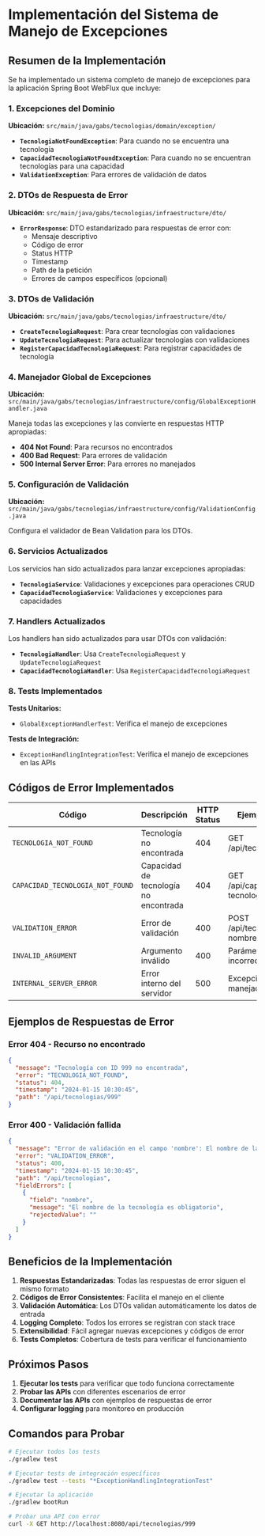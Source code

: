 # Implementación del Sistema de Manejo de Excepciones

## Resumen de la Implementación

Se ha implementado un sistema completo de manejo de excepciones para la aplicación Spring Boot WebFlux que incluye:

### 1. Excepciones del Dominio

**Ubicación:** `src/main/java/gabs/tecnologias/domain/exception/`

- **`TecnologiaNotFoundException`**: Para cuando no se encuentra una tecnología
- **`CapacidadTecnologiaNotFoundException`**: Para cuando no se encuentran tecnologías para una capacidad
- **`ValidationException`**: Para errores de validación de datos

### 2. DTOs de Respuesta de Error

**Ubicación:** `src/main/java/gabs/tecnologias/infraestructure/dto/`

- **`ErrorResponse`**: DTO estandarizado para respuestas de error con:
  - Mensaje descriptivo
  - Código de error
  - Status HTTP
  - Timestamp
  - Path de la petición
  - Errores de campos específicos (opcional)

### 3. DTOs de Validación

**Ubicación:** `src/main/java/gabs/tecnologias/infraestructure/dto/`

- **`CreateTecnologiaRequest`**: Para crear tecnologías con validaciones
- **`UpdateTecnologiaRequest`**: Para actualizar tecnologías con validaciones
- **`RegisterCapacidadTecnologiaRequest`**: Para registrar capacidades de tecnología

### 4. Manejador Global de Excepciones

**Ubicación:** `src/main/java/gabs/tecnologias/infraestructure/config/GlobalExceptionHandler.java`

Maneja todas las excepciones y las convierte en respuestas HTTP apropiadas:

- **404 Not Found**: Para recursos no encontrados
- **400 Bad Request**: Para errores de validación
- **500 Internal Server Error**: Para errores no manejados

### 5. Configuración de Validación

**Ubicación:** `src/main/java/gabs/tecnologias/infraestructure/config/ValidationConfig.java`

Configura el validador de Bean Validation para los DTOs.

### 6. Servicios Actualizados

Los servicios han sido actualizados para lanzar excepciones apropiadas:

- **`TecnologiaService`**: Validaciones y excepciones para operaciones CRUD
- **`CapacidadTecnologiaService`**: Validaciones y excepciones para capacidades

### 7. Handlers Actualizados

Los handlers han sido actualizados para usar DTOs con validación:

- **`TecnologiaHandler`**: Usa `CreateTecnologiaRequest` y `UpdateTecnologiaRequest`
- **`CapacidadTecnologiaHandler`**: Usa `RegisterCapacidadTecnologiaRequest`

### 8. Tests Implementados

**Tests Unitarios:**
- `GlobalExceptionHandlerTest`: Verifica el manejo de excepciones

**Tests de Integración:**
- `ExceptionHandlingIntegrationTest`: Verifica el manejo de excepciones en las APIs

## Códigos de Error Implementados

| Código | Descripción | HTTP Status | Ejemplo de Uso |
|--------|-------------|-------------|----------------|
| `TECNOLOGIA_NOT_FOUND` | Tecnología no encontrada | 404 | GET /api/tecnologias/999 |
| `CAPACIDAD_TECNOLOGIA_NOT_FOUND` | Capacidad de tecnología no encontrada | 404 | GET /api/capacidad-tecnologia/999 |
| `VALIDATION_ERROR` | Error de validación | 400 | POST /api/tecnologias con nombre vacío |
| `INVALID_ARGUMENT` | Argumento inválido | 400 | Parámetros incorrectos |
| `INTERNAL_SERVER_ERROR` | Error interno del servidor | 500 | Excepciones no manejadas |

## Ejemplos de Respuestas de Error

### Error 404 - Recurso no encontrado
```json
{
  "message": "Tecnología con ID 999 no encontrada",
  "error": "TECNOLOGIA_NOT_FOUND",
  "status": 404,
  "timestamp": "2024-01-15 10:30:45",
  "path": "/api/tecnologias/999"
}
```

### Error 400 - Validación fallida
```json
{
  "message": "Error de validación en el campo 'nombre': El nombre de la tecnología no puede estar vacío",
  "error": "VALIDATION_ERROR",
  "status": 400,
  "timestamp": "2024-01-15 10:30:45",
  "path": "/api/tecnologias",
  "fieldErrors": [
    {
      "field": "nombre",
      "message": "El nombre de la tecnología es obligatorio",
      "rejectedValue": ""
    }
  ]
}
```

## Beneficios de la Implementación

1. **Respuestas Estandarizadas**: Todas las respuestas de error siguen el mismo formato
2. **Códigos de Error Consistentes**: Facilita el manejo en el cliente
3. **Validación Automática**: Los DTOs validan automáticamente los datos de entrada
4. **Logging Completo**: Todos los errores se registran con stack trace
5. **Extensibilidad**: Fácil agregar nuevas excepciones y códigos de error
6. **Tests Completos**: Cobertura de tests para verificar el funcionamiento

## Próximos Pasos

1. **Ejecutar los tests** para verificar que todo funciona correctamente
2. **Probar las APIs** con diferentes escenarios de error
3. **Documentar las APIs** con ejemplos de respuestas de error
4. **Configurar logging** para monitoreo en producción

## Comandos para Probar

```bash
# Ejecutar todos los tests
./gradlew test

# Ejecutar tests de integración específicos
./gradlew test --tests "*ExceptionHandlingIntegrationTest"

# Ejecutar la aplicación
./gradlew bootRun

# Probar una API con error
curl -X GET http://localhost:8080/api/tecnologias/999
``` 